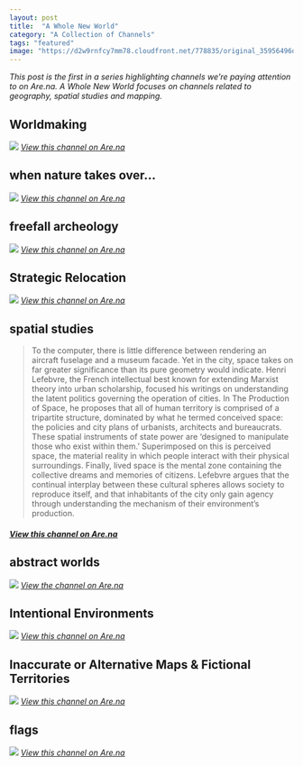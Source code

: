 ```yaml
---
layout: post
title:  "A Whole New World"
category: "A Collection of Channels"
tags: "featured"
image: "https://d2w9rnfcy7mm78.cloudfront.net/778835/original_35956496d20d2fbfacc487392a9bed2f.jpg"
---
```


_This post is the first in a series highlighting channels we’re paying attention to on Are.na. A Whole New World focuses on channels related to geography, spatial studies and mapping._

## Worldmaking
[![](https://qph.ec.quoracdn.net/main-qimg-7832a8c99cafb7c9f72848c435605ac4?convert_to_webp=true)](https://www.are.na/damon-zucconi/worldmaking) *[View this channel on Are.na](https://www.are.na/damon-zucconi/worldmaking)*

## when nature takes over...
[![](https://d2w9rnfcy7mm78.cloudfront.net/753203/original_373ba98d3a5223f860dc53f549d060e2.jpg)](https://www.are.na/min-chen/when-nature-takes-over) *[View this channel on Are.na](https://www.are.na/min-chen/when-nature-takes-over)*

## freefall archeology
[![](https://d2w9rnfcy7mm78.cloudfront.net/791370/original_0c29dda40c3644860c9b654b16ccc27a.jpg)](https://www.are.na/mari-na/freefall-archeology) *[View this channel on Are.na](https://www.are.na/mari-na/freefall-archeology)*

## Strategic Relocation
[![](https://d2w9rnfcy7mm78.cloudfront.net/340162/original_59a95f4e05a46f8c0cc8eb2b3bdb9f9e.gif)](https://www.are.na/ali-bosworth/strategic-relocation) *[View this channel on Are.na](https://www.are.na/ali-bosworth/strategic-relocation)*

## spatial studies
> To the computer, there is little difference between rendering an aircraft fuselage and a museum facade. Yet in the city, space takes on far greater significance than its pure geometry would indicate. Henri Lefebvre, the French intellectual best known for extending Marxist theory into urban scholarship, focused his writings on understanding the latent politics governing the operation of cities. In The Production of Space, he proposes that all of human territory is comprised of a tripartite structure, dominated by what he termed conceived space: the policies and city plans of urbanists, architects and bureaucrats. These spatial instruments of state power are ‘designed to manipulate those who exist within them.’ Superimposed on this is perceived space, the material reality in which people interact with their physical surroundings. Finally, lived space is the mental zone containing the collective dreams and memories of citizens. Lefebvre argues that the continual interplay between these cultural spheres allows society to reproduce itself, and that inhabitants of the city only gain agency through understanding the mechanism of their environment’s production.

#### *[View this channel on Are.na](https://www.are.na/lukas-wp/spatial-studies)*



## abstract worlds
[![](https://67.media.tumblr.com/df94cf3bf501e2c272469b76ba78da10/tumblr_nzd8x48OfN1qzse0lo1_1280.jpg)](https://www.are.na/drew-garvey/abstract-worlds) *[View the channel on Are.na](https://www.are.na/drew-garvey/abstract-worlds)*

## Intentional Environments
[![](https://4.bp.blogspot.com/_EWY1PJsPzBA/TQwrQLCtwyI/AAAAAAAADoI/-DQ5CwGjLnE/s1600/arakawa%2526gins03.jpg)](https://www.are.na/morgan-sutherland/intentional-environments) *[View this channel on Are.na](https://www.are.na/morgan-sutherland/intentional-environments)*

## Inaccurate or Alternative Maps & Fictional Territories
[![](https://d2w9rnfcy7mm78.cloudfront.net/633106/original_dca1fd01271a04002a23fadf70505eef.jpg)](https://www.are.na/julian-garcia/inaccurate-or-alternative-maps-fictional-territories) *[View this channel on Are.na](https://www.are.na/julian-garcia/inaccurate-or-alternative-maps-fictional-territories)*

## flags
[![](https://upload.wikimedia.org/wikipedia/commons/thumb/5/58/Flag_of_Zheleznogorsk.svg/1280px-Flag_of_Zheleznogorsk.svg.png)](https://www.are.na/fazed-grunion-1467301677/flags-1469561316) *[View this channel on Are.na](https://www.are.na/fazed-grunion-1467301677/flags-1469561316)*